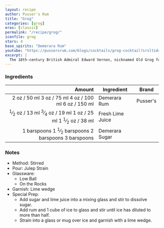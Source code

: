 ```yaml
---
layout: recipe
author: Pusser's Rum
title: "Grog"
categories: [grog]
eras: [classic]
permalink: "/recipe/grog/"
iconfile: grog
stars: 4
base_spirits: "Demerara Rum"
youtube: "https://pussersrum.com/blogs/cocktails/grog-cocktail?srsltid=AfmBOor-6PscaIXmngwY_iaX-LYLMNQTbODfvJlzWD1bkmP-KFb3IkoO"
excerpt: |
  The 18th-century British Admiral Edward Vernon, nicknamed Old Grog for the grogram fabric cloak he wore, attempted to prevent scurvy among his men by serving them a pint of rum a day. The dark navy rum had nothing to do with scurvy, but it did lend itself to “the swinish vice of drunkenness”. As a result, Admiral Vernon ordered that the sailors tot of rum be mixed with water, lime juice, and brown sugar–making the world’s first cocktail. The drink was named Grog after Admiral Vernon.
---
```


### Ingredients

|     Amount | Ingredient       | Brand    |
| ---------: | ---------------- | -------- |
|       <span class="onex active">2 oz  / 50 ml</span> <span class="onehalfx">3 oz  / 75 ml</span> <span class="twox">4 oz  / 100 ml</span> <span class="threex">6 oz  / 150 ml</span>| Demerara Rum     | Pusser's |
|     <span class="onex active"> <sup>1</sup>&frasl;<sub>2</sub> oz  / 13 ml</span> <span class="onehalfx"> <sup>3</sup>&frasl;<sub>4</sub> oz  / 19 ml</span> <span class="twox">1 oz  / 25 ml</span> <span class="threex">1 <sup>1</sup>&frasl;<sub>2</sub> oz  / 38 ml</span>| Fresh Lime Juice |
| <span class="onex active">1 barspoons</span> <span class="onehalfx">1 <sup>1</sup>&frasl;<sub>2</sub> barspoons</span> <span class="twox">2 barspoons</span> <span class="threex">3 barspoons</span>| Demerara Sugar   |

### Notes

- Method: Stirred
- Pour: Julep Strain
- Glassware:
  - Low Ball
  - On the Rocks
- Garnish: Lime wedge
- Special Prep:
  - Add sugar and lime juice into a mixing glass and stir to dissolve sugar.
  - Add rum and 1 cube of ice to glass and stir until ice has diluted to more than half.
  - Strain into a glass or mug over ice and garnish with a lime wedge.

    
<script type="application/ld+json">
{
  "@context": "https://schema.org",
  "@type": "Recipe",
  "author": "{{ page.author }}",
  "description": "{{ page.excerpt | strip_html | replace: '"', "'" }}",
  "image": "{% for ingredient in site.data[page.iconfile].images.ingredient limit: 1 %}{{ ingredient.url }}{% endfor %}",
  "recipeIngredient": [  "2 oz Demerara Rum",
  "0.5 oz Fresh Lime Juice",
  "1 barspoon Demerara Sugar"],
  "name": "{{ page.title }}",
  "recipeInstructions": "  {
    '@type': 'HowToStep',
    'text': '- Method: Stirred
'
  },  {
    '@type': 'HowToStep',
    'text': '- Pour: Julep Strain
'
  },  {
    '@type': 'HowToStep',
    'text': '- Glassware:
'
  },  {
    '@type': 'HowToStep',
    'text': '  - Low Ball
'
  },  {
    '@type': 'HowToStep',
    'text': '  - On the Rocks
'
  },  {
    '@type': 'HowToStep',
    'text': '- Garnish: Lime wedge
'
  },  {
    '@type': 'HowToStep',
    'text': '- Special Prep:
'
  },  {
    '@type': 'HowToStep',
    'text': '  - Add sugar and lime juice into a mixing glass and stir to dissolve sugar.
'
  },  {
    '@type': 'HowToStep',
    'text': '  - Add rum and 1 cube of ice to glass and stir until ice has diluted to more than half.
'
  },  {
    '@type': 'HowToStep',
    'text': '  - Strain into a glass or mug over ice and garnish with a lime wedge.
'
  }",
  "recipeYield": "1 to 3 cocktails",
  "recipeCategory": "cocktail",
  "aggregateRating": "{%- if page.stars -%}{%- include stars_metadata.html %} out of 5{% else %}NA{%- endif -%}",
  "recipeCuisine": "global",
  "prepTime": "20 minutes",
  "cookTime": "15 second",
  "keywords": "{{ page.title }}, cocktail, {{ page.eras }}, {%- include category_metadata.html -%}, {%- include spirits_metadata.html -%}",
  "nutrition": "NA"
}
</script>

    